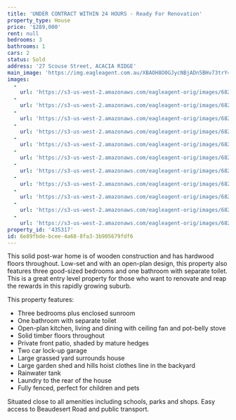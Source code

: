 ```yaml
---
title: 'UNDER CONTRACT WITHIN 24 HOURS - Ready For Renovation'
property_type: House
price: '$289,000'
rent: null
bedrooms: 3
bathrooms: 1
cars: 2
status: Sold
address: '27 Scouse Street, ACACIA RIDGE'
main_image: 'https://img.eagleagent.com.au/XBAOH8O0GJycNBjADn5BHv73trY=/1280x854/smart/https://s3-us-west-2.amazonaws.com/eagleagent-orig/images/6823152/118062335-image-M.jpg'
images:
  -
    url: 'https://s3-us-west-2.amazonaws.com/eagleagent-orig/images/6823162/118062335-image-J.jpg'
  -
    url: 'https://s3-us-west-2.amazonaws.com/eagleagent-orig/images/6823161/118062335-image-I.jpg'
  -
    url: 'https://s3-us-west-2.amazonaws.com/eagleagent-orig/images/6823160/118062335-image-H.jpg'
  -
    url: 'https://s3-us-west-2.amazonaws.com/eagleagent-orig/images/6823159/118062335-image-G.jpg'
  -
    url: 'https://s3-us-west-2.amazonaws.com/eagleagent-orig/images/6823158/118062335-image-F.jpg'
  -
    url: 'https://s3-us-west-2.amazonaws.com/eagleagent-orig/images/6823157/118062335-image-E.jpg'
  -
    url: 'https://s3-us-west-2.amazonaws.com/eagleagent-orig/images/6823156/118062335-image-D.jpg'
  -
    url: 'https://s3-us-west-2.amazonaws.com/eagleagent-orig/images/6823155/118062335-image-C.jpg'
  -
    url: 'https://s3-us-west-2.amazonaws.com/eagleagent-orig/images/6823154/118062335-image-B.jpg'
  -
    url: 'https://s3-us-west-2.amazonaws.com/eagleagent-orig/images/6823153/118062335-image-A.jpg'
  -
    url: 'https://s3-us-west-2.amazonaws.com/eagleagent-orig/images/6823152/118062335-image-M.jpg'
property_id: '435317'
id: 6e89fbde-bcee-4a68-8fa3-3b905679fdf6
---
```

This solid post-war home is of wooden construction and has hardwood floors throughout. Low-set and with an open-plan design, this property also features three good-sized bedrooms and one bathroom with separate toilet. This is a great entry level property for those who want to renovate and reap the rewards in this rapidly growing suburb.

This property features:
*  Three bedrooms plus enclosed sunroom
*  One bathroom with separate toilet
*  Open-plan kitchen, living and dining with ceiling fan and pot-belly stove
*  Solid timber floors throughout
*  Private front patio, shaded by mature hedges
*  Two car lock-up garage
*  Large grassed yard surrounds house
*  Large garden shed and hills hoist clothes line in the backyard
*  Rainwater tank
*  Laundry to the rear of the house
*  Fully fenced, perfect for children and pets

Situated close to all amenities including schools, parks and shops. Easy access to Beaudesert Road and public transport.